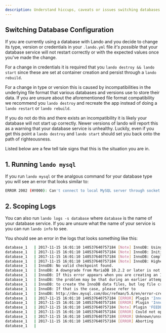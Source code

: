```yaml
---
description: Understand hiccups, caveats or issues switching databases when using Lando for local development.
---
```


## Switching Database Configuration

If you are currently using a database with Lando and you decide to change its type, version or credentials in your `.lando.yml` file *it's possible* that your database service will not restart correctly or with the expected values once you've made the change.

For a change in credentials it is required that you `lando destroy && lando start` since these are set at container creation and persist through a `lando rebuild`.

For a change in type or version this is caused by incompatibilities in the underlying file format that various databases and versions use to store their data. If you are unsure about the aforementioned file format compatibility we recommend you `lando destroy` and recreate the app instead of doing a `lando restart` or `lando rebuild`.

If you do not do this and there exists an incompatibility it is likely your database will not start up correctly. Newer versions of lando will report this as a warning that your database service is unhealthy. Luckily, even if you get this point a `lando destroy` and `lando start` should set you back onto the path of righteousness.

Listed below are a few tell tale signs that this is the situation you are in.

## 1. Running `lando mysql`

If you run `lando mysql` or the analgous command for your database type you will see an error that looks similar to:

```bash
ERROR 2002 (HY000): Can't connect to local MySQL server through socket '/var/run/mysqld/mysqld.sock' (2 "No such file or directory")
```

## 2. Scoping Logs

You can also run `lando logs -s database` where `database` is the name of your database service. If you are unsure what the name of your service is you can run `lando info` to see.

You should see an error in the logs that looks something like this:

```bash
database_1   | 2017-11-15 16:01:10 140537640757184 [Note] InnoDB: Using SSE crc32 instructions
database_1   | 2017-11-15 16:01:10 140537640757184 [Note] InnoDB: Initializing buffer pool, size = 384.0M
database_1   | 2017-11-15 16:01:10 140537640757184 [Note] InnoDB: Completed initialization of buffer pool
database_1   | 2017-11-15 16:01:10 140537640757184 [Note] InnoDB: Highest supported file format is Barracuda.
database_1   | InnoDB: No valid checkpoint found.
database_1   | InnoDB: A downgrade from MariaDB 10.2.2 or later is not supported.
database_1   | InnoDB: If this error appears when you are creating an InnoDB database,
database_1   | InnoDB: the problem may be that during an earlier attempt you managed
database_1   | InnoDB: to create the InnoDB data files, but log file creation failed.
database_1   | InnoDB: If that is the case, please refer to
database_1   | InnoDB: http://dev.mysql.com/doc/refman/5.6/en/error-creating-innodb.html
database_1   | 2017-11-15 16:01:10 140537640757184 [ERROR] Plugin 'InnoDB' init function returned error.
database_1   | 2017-11-15 16:01:10 140537640757184 [ERROR] Plugin 'InnoDB' registration as a STORAGE ENGINE failed.
database_1   | 2017-11-15 16:01:10 140537640757184 [Note] Plugin 'FEEDBACK' is disabled.
database_1   | 2017-11-15 16:01:10 140537640757184 [ERROR] Could not open mysql.plugin table. Some plugins may be not loaded
database_1   | 2017-11-15 16:01:10 140537640757184 [ERROR] Unknown/unsupported storage engine: innodb
database_1   | 2017-11-15 16:01:10 140537640757184 [ERROR] Aborting
database_1   |
```
